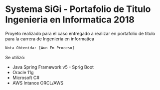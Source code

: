 # Systema SiGi - Portafolio de Titulo Ingenieria en Informatica 2018

Proyeto realizado para el caso entregado a realizar en portafolio de titulo para la carrera de Ingenieria en informatica 

```sh
Nota Obtenida: [Aun En Proceso]
```
Se utilizó:
  - Java Spring Framework v5 - Sprig Boot
  - Oracle 11g
  - Microsoft C#
  - AWS Intance ORCL/AWS 

